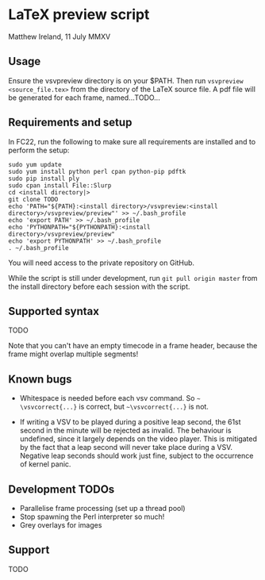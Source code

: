 LaTeX preview script
===================

Matthew Ireland, 11 July MMXV


Usage
-----
Ensure the vsvpreview directory is on your $PATH. Then run `vsvpreview <source_file.tex>` from the directory of the LaTeX source file. A pdf file will be generated for each frame, named...TODO...


Requirements and setup
---------------------
In FC22, run the following to make sure all requirements are installed and to perform the setup:

```
sudo yum update
sudo yum install python perl cpan python-pip pdftk
sudo pip install ply
sudo cpan install File::Slurp
cd <install directory|>
git clone TODO
echo 'PATH="${PATH}:<install directory>/vsvpreview:<install directory>/vsvpreview/preview"' >> ~/.bash_profile
echo 'export PATH' >> ~/.bash_profile
echo 'PYTHONPATH="${PYTHONPATH}:<install directory>/vsvpreview/preview"
echo 'export PYTHONPATH' >> ~/.bash_profile
. ~/.bash_profile
```

You will need access to the private repository on GitHub.

While the script is still under development, run `git pull origin master` from the install directory before each session with the script.


Supported syntax
----------------
TODO

Note that you can't have an empty timecode in a frame header, because the frame might overlap multiple segments!


Known bugs
----------
* Whitespace is needed before each vsv command. So `~ \vsvcorrect{...}` is correct, but `~\vsvcorrect{...}` is not.

* If writing a VSV to be played during a positive leap second, the 61st second in the minute will be rejected as invalid. The behaviour is undefined, since it largely depends on the video player. This is mitigated by the fact that a leap second will never take place during a VSV. Negative leap seconds should work just fine, subject to the occurrence of kernel panic.


Development TODOs
-----------------
* Parallelise frame processing (set up a thread pool)
* Stop spawning the Perl interpreter so much!
* Grey overlays for images


Support
-------
TODO